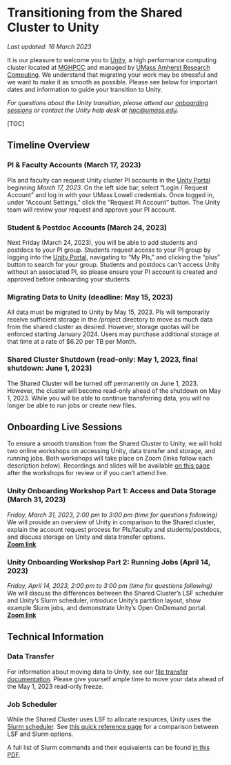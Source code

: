 # Transitioning from the Shared Cluster to Unity

_Last updated: 16 March 2023_

It is our pleasure to welcome you to [Unity](https://unity.rc.umass.edu/), 
a high performance computing cluster located at [MGHPCC](https://www.mghpcc.org/) and managed by 
[UMass Amherst Research Computing](https://www.umass.edu/it/researchcomputing). 
We understand that migrating your work may be stressful and we want to make it as smooth as possible. 
Please see below for important dates and information to guide your transition to Unity.

_For questions about the Unity transition, please attend our 
[onboarding sessions](#onboarding-live-sessions) 
or contact the Unity help desk at hpc@umass.edu._

[TOC]

## Timeline Overview

### PI & Faculty Accounts (March 17, 2023)

PIs and faculty can request Unity cluster PI accounts in the 
[Unity Portal](https://unity.rc.umass.edu/) beginning 
*March 17, 2023*. On the left side bar, select “Login / Request Account” and log 
in with your UMass Lowell credentials. Once logged in, under “Account Settings,” 
click the “Request PI Account” button. The Unity team will review your 
request and approve your PI account. 

### Student & Postdoc Accounts (March 24, 2023)

Next Friday (March 24, 2023), you will be able to add students and postdocs to your 
PI group. Students request access to your PI group by logging into the 
[Unity Portal](https://unity.rc.umass.edu/), 
navigating to “My PIs,” and clicking the “plus” button to search for your group. 
Students and postdocs can’t access Unity without an associated PI, so please ensure 
your PI account is created and approved before onboarding your students.

### Migrating Data to Unity (deadline: May 15, 2023)

All data must be migrated to Unity by May 15, 2023. PIs will temporarily receive 
sufficient storage in the /project directory to move as much data from the shared 
cluster as desired. However, storage quotas will be enforced starting January 2024. 
Users may purchase additional storage at that time at a rate of $6.20 per TB per Month. 

### Shared Cluster Shutdown (read-only: May 1, 2023, final shutdown: June 1, 2023)

The Shared Cluster will be turned off permanently on June 1, 2023. However, the cluster 
will become read-only ahead of the shutdown on May 1, 2023. While you will be able to 
continue transferring data, you will no longer be able to run jobs or create new files. 

## Onboarding Live Sessions

To ensure a smooth transition from the Shared Cluster to Unity, we will hold two online 
workshops on accessing Unity, data transfer and storage, and running jobs. Both workshops 
will take place on Zoom (links follow each description below). Recordings and slides will 
be available [on this page](/transition.html) after the workshops for review or if you can’t 
attend live. 

### Unity Onboarding Workshop Part 1: Access and Data Storage (March 31, 2023)

_Friday, March 31, 2023, 2:00 pm to 3:00 pm (time for questions following)_  
We will provide an overview of Unity in comparison to the Shared cluster, explain the account 
request process for PIs/faculty and students/postdocs, and discuss storage on Unity and data 
transfer options.  
[**Zoom link**](https://umass-amherst.zoom.us/j/99759226495) 

### Unity Onboarding Workshop Part 2: Running Jobs (April 14, 2023)
_Friday, April 14, 2023, 2:00 pm to 3:00 pm (time for questions following)_  
We will discuss the differences between the Shared Cluster’s LSF scheduler and Unity’s Slurm 
scheduler, introduce Unity’s partition layout, show example Slurm jobs, and demonstrate Unity’s 
Open OnDemand portal.   
[**Zoom link**](https://umass-amherst.zoom.us/j/92501785774) 

## Technical Information

### Data Transfer

For information about moving data to Unity, see our 
[file transfer documentation](/managing-files/intro.html). 
Please give yourself ample time to move your data ahead of the
May 1, 2023 read-only freeze.

### Job Scheduler

While the Shared Cluster uses LSF to allocate resources, Unity uses the
[Slurm scheduler](/slurm/index.html). See
[this quick reference page](https://scicomp.ethz.ch/wiki/LSF_to_Slurm_quick_reference)
for a comparison between LSF and Slurm options.

A full list of Slurm commands and their equivalents can be found 
[in this PDF](https://slurm.schedmd.com/rosetta.pdf).
